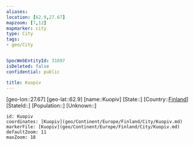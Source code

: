 ```yaml
---
aliases: 
location: [62.9,27.67]
mapzoom: [7,12] 
mapmarker: city 
type: City
tags:
- geo/City


SpocWebEntityId: 31697
isDeleted: false
confidential: public

title: Kuopiv
---
```

[geo-lon::27.67]
[geo-lat::62.9]
[name::Kuopiv]
[State::]
[Country::[Finland](geo/Continent/Europe/Finland.md)]
[StateId::]
[Population::]
[Unknown::]


```leaflet
id: Kuopiv
coordinates: [Kuopiv](geo/Continent/Europe/Finland/City/Kuopiv.md)
markerFile: [Kuopiv](geo/Continent/Europe/Finland/City/Kuopiv.md)
defaultZoom: 11 
maxZoom: 18
```


